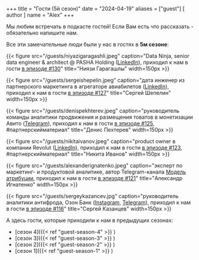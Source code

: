 +++
title = "Гости (5й сезон)"
date = "2024-04-19"
aliases = ["guest"]
[ author ]
  name = "Alex"
+++

Мы любим встречать в подкасте гостей! Если Вам есть что рассказать - обязательно напишите нам.

Все эти замечательные люди были у нас в гостях в **5м сезоне**:

{{< figure src="/guests/niyazigaragashli.jpeg" caption="Data Ninja, senior data engineer & architect @ PASHA Holding ([LinkedIn](https://www.linkedin.com/in/ngaragashli/)), приходил к нам в гости [в эпизоде #130]()" title="Ниязи Гарагашлы" width=150px >}}

{{< figure src="/guests/sergeishepelin.jpeg" caption="дата инженер из партнерского маркетинга в агрегаторе авиабилетов ([LinkedIn](www.linkedin.com/in/sergey-shepelin-14933a297)), приходил к нам в гости [в эпизоде #127](https://youtu.be/NqL5D6kuNqE)" title="Сергей Шепелин" width=150px >}}

{{< figure src="/guests/denispekhterev.jpeg" caption="руководитель команды аналитики продвижения и размещения товатов в монетизации Авито ([Telegram](http://t.me/mr_pekhterev)), приходил к нам в гости [в эпизоде #125](https://youtu.be/yKkeBCOneZE), #партнерскийматериал" title="Денис Пехтерев" width=150px >}}

{{< figure src="/guests/nikitaivanov.jpeg" caption="product owner в компании Revolut ([LinkedIn](https://www.linkedin.com/in/nikivanov93/)), приходил к нам в гости [в эпизоде #123](https://youtu.be/Qo1M-n0AOgQ), #партнерскийматериал" title="Никита Иванов" width=150px >}}

{{< figure src="/guests/alexanderignatenko.jpeg" caption="эксперт по маркетинг- и продуктовой аналитике, автор Telegram-канала [Модель атрибуции](https://t.me/marketing_analysis), приходил к нам в гости [в эпизоде #121](https://youtu.be/EI-cc0dYE08)" title="Александр Игнатенко" width=150px >}}

{{< figure src="/guests/sergeykazancev.jpg" caption="руководитель аналитики антифрода, Озон Банк (⁠⁠[Instagram](https://instagram.com/kazser)⁠, [⁠Telegram](https://t.me/kazancevs)), приходил к нам в гости [в эпизоде #116](https://youtu.be/6FTC8YNHqgw)" title="Сергей Казанцев" width=150px >}}

А здесь гости, которые приходили к нам в предыдущих сезонах:
 - [сезон 4]({{< ref "guest-season-4" >}} )
 - [сезон 3]({{< ref "guest-season-3" >}} )
 - [сезон 2]({{< ref "guest-season-2" >}} )
 - [сезон 1]({{< ref "guest-season-1" >}} )

